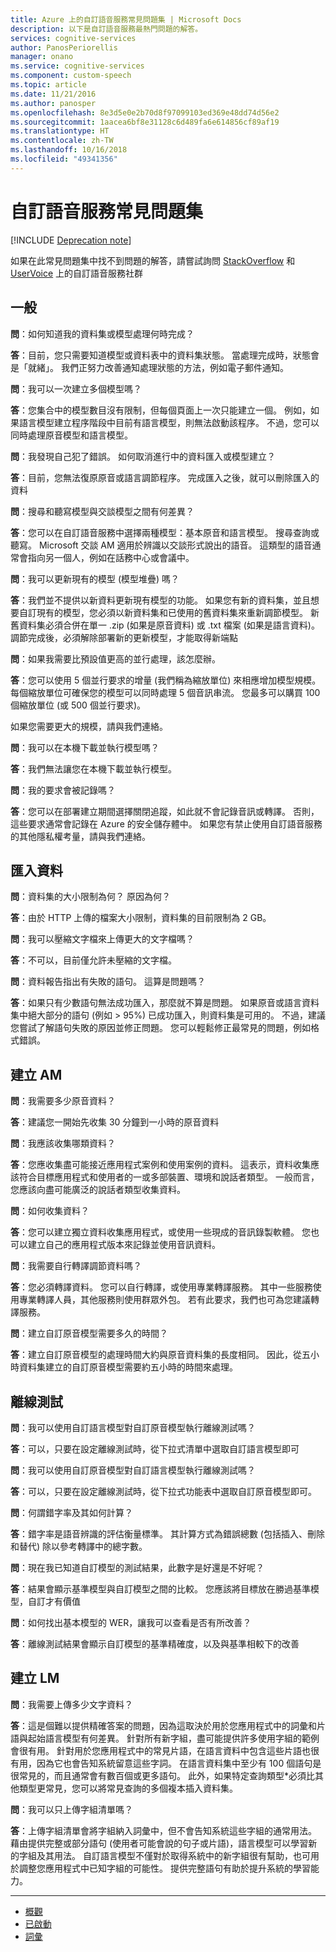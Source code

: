 ```yaml
---
title: Azure 上的自訂語音服務常見問題集 | Microsoft Docs
description: 以下是自訂語音服務最熱門問題的解答。
services: cognitive-services
author: PanosPeriorellis
manager: onano
ms.service: cognitive-services
ms.component: custom-speech
ms.topic: article
ms.date: 11/21/2016
ms.author: panosper
ms.openlocfilehash: 8e3d5e0e2b70d8f97099103ed369e48dd74d56e2
ms.sourcegitcommit: 1aacea6bf8e31128c6d489fa6e614856cf89af19
ms.translationtype: HT
ms.contentlocale: zh-TW
ms.lasthandoff: 10/16/2018
ms.locfileid: "49341356"
---
```

# <a name="custom-speech-service-frequently-asked-questions"></a>自訂語音服務常見問題集

[!INCLUDE [Deprecation note](../../../includes/cognitive-services-custom-speech-deprecation-note.md)] 

如果在此常見問題集中找不到問題的解答，請嘗試詢問 [StackOverflow](https://stackoverflow.com/questions/tagged/project-oxford+or+microsoft-cognitive) 和 [UserVoice](https://cognitive.uservoice.com/) 上的自訂語音服務社群

## <a name="general"></a>一般

**問**：如何知道我的資料集或模型處理何時完成？

**答**：目前，您只需要知道模型或資料表中的資料集狀態。
當處理完成時，狀態會是「就緒」。
我們正努力改善通知處理狀態的方法，例如電子郵件通知。

**問**：我可以一次建立多個模型嗎？

**答**：您集合中的模型數目沒有限制，但每個頁面上一次只能建立一個。
例如，如果語言模型建立程序階段中目前有語言模型，則無法啟動該程序。
不過，您可以同時處理原音模型和語言模型。 

**問**：我發現自己犯了錯誤。 如何取消進行中的資料匯入或模型建立？ 

**答**：目前，您無法復原原音或語言調節程序。
完成匯入之後，就可以刪除匯入的資料

**問**：搜尋和聽寫模型與交談模型之間有何差異？

**答**：您可以在自訂語音服務中選擇兩種模型：基本原音和語言模型。
搜尋查詢或聽寫。 Microsoft 交談 AM 適用於辨識以交談形式說出的語音。
這類型的語音通常會指向另一個人，例如在話務中心或會議中。

**問**：我可以更新現有的模型 (模型堆疊) 嗎？

**答**：我們並不提供以新資料更新現有模型的功能。
如果您有新的資料集，並且想要自訂現有的模型，您必須以新資料集和已使用的舊資料集來重新調節模型。
新舊資料集必須合併在單一 .zip (如果是原音資料) 或 .txt 檔案 (如果是語言資料)。調節完成後，必須解除部署新的更新模型，才能取得新端點

**問**：如果我需要比預設值更高的並行處理，該怎麼辦。 

**答**：您可以使用 5 個並行要求的增量 (我們稱為縮放單位) 來相應增加模型規模。 每個縮放單位可確保您的模型可以同時處理 5 個音訊串流。 您最多可以購買 100 個縮放單位 (或 500 個並行要求)。

如果您需要更大的規模，請與我們連絡。

**問**：我可以在本機下載並執行模型嗎？

**答**：我們無法讓您在本機下載並執行模型。

**問**：我的要求會被記錄嗎？

**答**：您可以在部署建立期間選擇關閉追蹤，如此就不會記錄音訊或轉譯。 否則，這些要求通常會記錄在 Azure 的安全儲存體中。 如果您有禁止使用自訂語音服務的其他隱私權考量，請與我們連絡。

## <a name="importing-data"></a>匯入資料

**問**：資料集的大小限制為何？ 原因為何？ 

**答**：由於 HTTP 上傳的檔案大小限制，資料集的目前限制為 2 GB。 

**問**：我可以壓縮文字檔來上傳更大的文字檔嗎？ 

**答**：不可以，目前僅允許未壓縮的文字檔。

**問**：資料報告指出有失敗的語句。 這算是問題嗎？

**答**：如果只有少數語句無法成功匯入，那麼就不算是問題。
如果原音或語言資料集中絕大部分的語句 (例如 > 95%) 已成功匯入，則資料集是可用的。 不過，建議您嘗試了解語句失敗的原因並修正問題。
您可以輕鬆修正最常見的問題，例如格式錯誤。 

## <a name="creating-am"></a>建立 AM

**問**：我需要多少原音資料？

**答**：建議您一開始先收集 30 分鐘到一小時的原音資料

**問**：我應該收集哪類資料？

**答**：您應收集盡可能接近應用程式案例和使用案例的資料。
這表示，資料收集應該符合目標應用程式和使用者的一或多部裝置、環境和說話者類型。 一般而言，您應該向盡可能廣泛的說話者類型收集資料。 

**問**：如何收集資料？ 

**答**：您可以建立獨立資料收集應用程式，或使用一些現成的音訊錄製軟體。
您也可以建立自己的應用程式版本來記錄並使用音訊資料。 

**問**：我需要自行轉譯調節資料嗎？ 

**答**：您必須轉譯資料。 您可以自行轉譯，或使用專業轉譯服務。 其中一些服務使用專業轉譯人員，其他服務則使用群眾外包。 若有此要求，我們也可為您建議轉譯服務。

**問**：建立自訂原音模型需要多久的時間？

**答**：建立自訂原音模型的處理時間大約與原音資料集的長度相同。
因此，從五小時資料集建立的自訂原音模型需要約五小時的時間來處理。 

## <a name="offline-testing"></a>離線測試

**問**：我可以使用自訂語言模型對自訂原音模型執行離線測試嗎？

**答**：可以，只要在設定離線測試時，從下拉式清單中選取自訂語言模型即可

**問**：我可以使用自訂原音模型對自訂語言模型執行離線測試嗎？

**答**：可以，只要在設定離線測試時，從下拉式功能表中選取自訂原音模型即可。

**問**：何謂錯字率及其如何計算？

**答**：錯字率是語音辨識的評估衡量標準。 其計算方式為錯誤總數 (包括插入、刪除和替代) 除以參考轉譯中的總字數。

**問**：現在我已知道自訂模型的測試結果，此數字是好還是不好呢？

**答**：結果會顯示基準模型與自訂模型之間的比較。
您應該將目標放在勝過基準模型，自訂才有價值

**問**：如何找出基本模型的 WER，讓我可以查看是否有所改善？ 

**答**：離線測試結果會顯示自訂模型的基準精確度，以及與基準相較下的改善

## <a name="creating-lm"></a>建立 LM

**問**：我需要上傳多少文字資料？

**答**：這是個難以提供精確答案的問題，因為這取決於用於您應用程式中的詞彙和片語與起始語言模型有何差異。 針對所有新字組，盡可能提供許多使用字組的範例會很有用。 針對用於您應用程式中的常見片語，在語言資料中包含這些片語也很有用，因為它也會告知系統留意這些字詞。
在語言資料集中至少有 100 個語句是很常見的，而且通常會有數百個或更多語句。
此外，如果特定查詢類型*必須比其他類型更常見，您可以將常見查詢的多個複本插入資料集。

**問**：我可以只上傳字組清單嗎？

**答**：上傳字組清單會將字組納入詞彙中，但不會告知系統這些字組的通常用法。
藉由提供完整或部分語句 (使用者可能會說的句子或片語)，語言模型可以學習新的字組及其用法。 自訂語言模型不僅對於取得系統中的新字組很有幫助，也可用於調整您應用程式中已知字組的可能性。 提供完整語句有助於提升系統的學習能力。 

-----

 * [概觀](cognitive-services-custom-speech-home.md)
 * [已啟動](cognitive-services-custom-speech-get-started.md)
 * [詞彙](cognitive-services-custom-speech-glossary.md)
